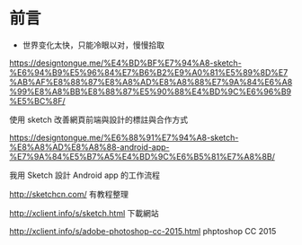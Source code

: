 


# 前言 #

- 世界变化太快，只能冷眼以对，慢慢拾取 



https://designtongue.me/%E4%BD%BF%E7%94%A8-sketch-%E6%94%B9%E5%96%84%E7%B6%B2%E9%A0%81%E5%89%8D%E7%AB%AF%E8%88%87%E8%A8%AD%E8%A8%88%E7%9A%84%E6%A8%99%E8%A8%BB%E8%88%87%E5%90%88%E4%BD%9C%E6%96%B9%E5%BC%8F/

使用 sketch 改善網頁前端與設計的標註與合作方式

https://designtongue.me/%E6%88%91%E7%94%A8-sketch-%E8%A8%AD%E8%A8%88-android-app-%E7%9A%84%E5%B7%A5%E4%BD%9C%E6%B5%81%E7%A8%8B/

我用 Sketch 設計 Android app 的工作流程

http://sketchcn.com/ 
有教程整理

http://xclient.info/s/sketch.html 
下載網站

http://xclient.info/s/adobe-photoshop-cc-2015.html 
phptoshop CC 2015